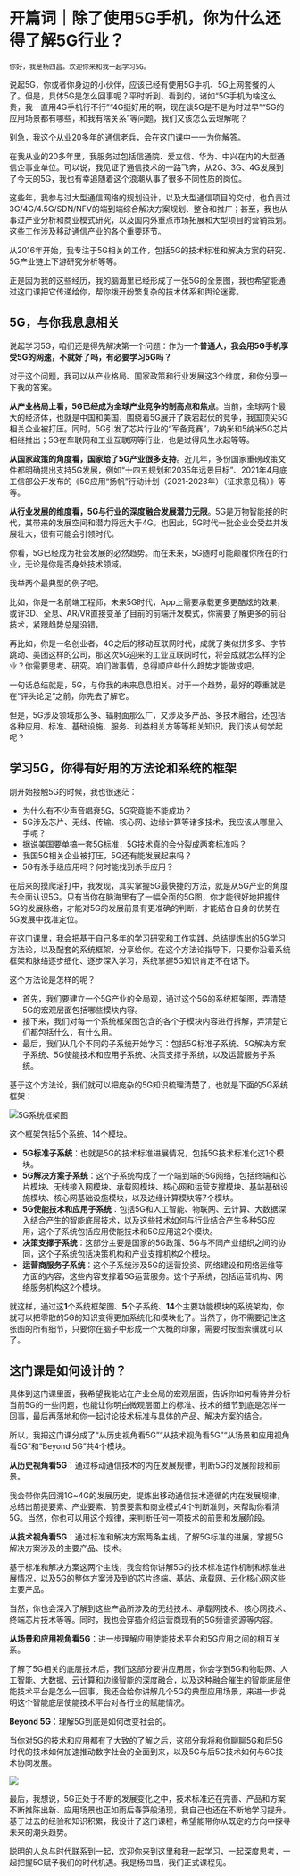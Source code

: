 # 开篇词｜除了使用5G手机，你为什么还得了解5G行业？

    你好，我是杨四昌。欢迎你来和我一起学习5G。

说起5G，你或者你身边的小伙伴，应该已经有使用5G手机、5G上网套餐的人了。但是，具体5G是怎么回事呢？平时听到、看到的，诸如“5G手机为啥这么贵，我一直用4G手机行不行”“4G挺好用的啊，现在谈5G是不是为时过早”“5G的应用场景都有哪些，和我有啥关系”等问题，我们又该怎么去理解呢？

别急，我这个从业20多年的通信老兵，会在这门课中一一为你解答。

在我从业的20多年里，我服务过包括信通院、爱立信、华为、中兴在内的大型通信企事业单位。可以说，我见证了通信技术的一路飞奔，从2G、3G、4G发展到了今天的5G，我也有幸追随着这个浪潮从事了很多不同性质的岗位。

这些年，我参与过大型通信网络的规划设计，以及大型通信项目的交付，也负责过3G/4G/4.5G/SDN/NFV的端到端综合解决方案规划、整合和推广；甚至，我也从事过产业分析和商业模式研究，以及国内外重点市场拓展和大型项目的营销策划。这些工作涉及移动通信产业的各个重要环节。

从2016年开始，我专注于5G相关的工作，包括5G的技术标准和解决方案的研究、5G产业链上下游研究分析等等。

正是因为我的这些经历，我的脑海里已经形成了一张5G的全景图，我也希望能通过这门课把它传递给你，帮你拨开纷繁复杂的技术体系和舆论迷雾。

## 5G，与你我息息相关

说起学习5G，咱们还是得先解决第一个问题：作为**一个普通人，我会用5G手机享受5G的网速，不就好了吗，有必要学习5G吗？**

对于这个问题，我可以从产业格局、国家政策和行业发展这3个维度，和你分享一下我的答案。

**从产业格局上看，5G已经成为全球产业竞争的制高点和焦点**。当前，全球两个最大的经济体，也就是中国和美国，围绕着5G展开了跌宕起伏的竞争，我国顶尖5G相关企业被打压。同时，5G引发了芯片行业的“军备竞赛”，7纳米和5纳米5G芯片相继推出；5G在车联网和工业互联网等行业，也是过得风生水起等等。

**从国家政策的角度看，国家给了5G产业很多支持**。近几年，多份国家重磅政策文件都明确提出支持5G发展，例如“十四五规划和2035年远景目标”、2021年4月底工信部公开发布的《5G应用“扬帆”行动计划（2021-2023年）（征求意见稿）》等等。

**从行业发展的维度看，5G与行业的深度融合发展潜力无限**。5G是万物智能接的时代，其带来的发展空间和潜力将远大于4G。也因此，5G时代一批企业会受益并发展壮大，很有可能会引领时代。

你看，5G已经成为社会发展的必然趋势。而在未来，5G随时可能颠覆你所在的行业，无论是你是否身处技术领域。

我举两个最典型的例子吧。

比如，你是一名前端工程师，未来5G时代，App上需要承载更多更酷炫的效果，或许3D、全息、AR/VR直接变革了目前的前端开发模式，你需要了解更多的前沿技术，紧跟趋势总是没错。

再比如，你是一名创业者，4G之后的移动互联网时代，成就了类似拼多多、字节跳动、美团这样的公司，那这次5G迎来的工业互联网时代，将会成就怎么样的企业？你需要思考、研究。咱们做事情，总得顺应些什么趋势才能做成吧。

一句话总结就是，5G，与你我的未来息息相关。对于一个趋势，最好的尊重就是在“评头论足”之前，你先去了解它。

但是，5G涉及领域那么多、辐射面那么广，又涉及多产品、多技术融合，还包括各种应用、标准、基础设施、服务、利益相关方等等相关知识。我们该从何学起呢？

## 学习5G，你得有好用的方法论和系统的框架

刚开始接触5G的时候，我也很迷茫：

*   为什么有不少声音唱衰5G，5G究竟能不能成功？
*   5G涉及芯片、无线、传输、核心网、边缘计算等诸多技术，我应该从哪里入手呢？
*   据说美国要单搞一套5G标准，5G技术真的会分裂成两套标准吗？
*   我国5G相关企业被打压，5G还有能发展起来吗？
*   5G有杀手级应用吗？何时能找到杀手应用？

在后来的摸爬滚打中，我发现，其实掌握5G最快捷的方法，就是从5G产业的角度去全面认识5G。只有当你在脑海里有了一幅全面的5G图，你才能很好地把握住5G的发展脉络，才能对5G的发展前景有更准确的判断，才能结合自身的优势在5G发展中找准定位。

在这门课里，我会把基于自己多年的学习研究和工作实践，总结提炼出的5G学习方法论，以及配套的系统框架，分享给你。在这个方法论指导下，只要你沿着系统框架和脉络逐步细化、逐步深入学习，系统掌握5G知识肯定不在话下。

这个方法论是怎样的呢？

*   首先，我们要建立一个5G产业的全局观，通过这个5G的系统框架图，弄清楚5G的宏观层面包括哪些模块内容。
*   接下来，我们对每一个系统框架图包含的各个子模块内容进行拆解，弄清楚它们都包括什么，有什么用。
*   最后，我们从几个不同的子系统开始学习：包括5G标准子系统、5G解决方案子系统、5G使能技术和应用子系统、决策支撑子系统，以及运营服务子系统。

基于这个方法论，我们就可以把庞杂的5G知识梳理清楚了，也就是下面的5G系统框架：

![](https://static001.geekbang.org/resource/image/38/50/38630ef1899396e2a0b0950c4ea55950.jpg?wh=2248x1265 "5G系统框架图")

这个框架包括5个系统、14个模块。

*   **5G标准子系统**：也就是5G的技术标准进展情况，包括5G技术标准化这1个模块。
*   **5G解决方案子系统**：这个子系统构成了一个端到端的5G网络，包括终端和芯片模块、无线接入网模块、承载网模块、核心网和运营支撑模块、基站基础设施模块、核心网基础设施模块，以及边缘计算模块等7个模块。
*   **5G使能技术和应用子系统**：包括5G和人工智能、物联网、云计算、大数据深入结合产生的智能底层技术，以及这些技术如何与行业结合产生多种5G应用，这个子系统包括应用使能技术和5G应用这2个模块。
*   **决策支撑子系统**：这部分主要是国家的5G政策、5G与不同产业组织之间的协同，这个子系统包括决策机构和产业支撑机构2个模块。
*   **运营商服务子系统**：这个子系统涉及5G的运营投资、网络建设和网络运维等方面的内容，这些内容支撑着5G运营服务。这个子系统，包括运营机构、网络服务机构这2个模块。

就这样，通过这**1**个系统框架图、**5**个子系统、**14**个主要功能模块的系统架构，你就可以把零散的5G的知识变得更加系统化和模块化了。当然了，你不需要记住这张图的所有细节，只要你在脑子中形成一个大概的印象，需要时按图索骥就可以了。

## 这门课是如何设计的？

具体到这门课里面，我希望我能站在产业全局的宏观层面，告诉你如何看待并分析当前5G的一些问题，也能让你明白微观层面上的标准、技术的细节到底是怎样一回事，最后再落地和你一起讨论技术标准与具体的产品、解决方案的结合。

所以，我把这门课分成了“从历史视角看5G”“从技术视角看5G”“从场景和应用视角看5G”和“Beyond 5G”共4个模块。

**从历史视角看5G**：通过移动通信技术的内在发展规律，判断5G的发展阶段和前景。

我会带你先回溯1G~4G的发展历史，提炼出移动通信技术遵循的内在发展规律，总结出前提要素、产业要素、前景要素和商业模式4个判断准则，来帮助你看清5G。当然，你也可以用这个规律，来判断任何一项技术的前景和发展阶段。

**从技术视角看5G**：通过标准和解决方案两条主线，了解5G标准的进展，掌握5G解决方案涉及的主要产品、技术。

基于标准和解决方案这两个主线，我会给你讲解5G的技术标准运作机制和标准进展情况，以及5G的整体方案涉及到的芯片终端、基站、承载网、云化核心网这些主要产品。

当然，你也会深入了解到这些产品所涉及的无线技术、承载网技术、核心网技术、终端芯片技术等等。同时，我也会穿插介绍运营商现有的5G频谱资源等内容。

**从场景和应用视角看5G**：进一步理解应用使能技术平台和5G应用之间的相互关系。

了解了5G相关的底层技术后，我们这部分要讲应用层，你会学到5G和物联网、人工智能、大数据、云计算和边缘智能的深度融合，以及这种融合催生的智能底层使能技术平台是怎么一回事。我还会给你讲解几个5G的典型应用场景，来进一步说明这个智能底层使能技术平台对各行业的赋能情况。

**Beyond 5G**：理解5G到底是如何改变社会的。

当你对5G的技术和应用都有了大致的了解之后，这部分我将和你聊聊5G和后5G时代的技术如何加速推动数字社会的全面到来，以及5G与后5G技术如何与6G技术协同发展。

![](https://static001.geekbang.org/resource/image/14/ef/14eddde47ayy0504f16eb6b8fb1a33ef.jpeg?wh=751x1669)

最后，我想说，5G正处于不断的发展变化之中，技术标准还在完善、产品和方案不断推陈出新、应用场景也正如雨后春笋般涌现，我自己也还在不断地学习提升。基于过去的经验和知识积累，我设计了这门课程，希望能带你从既定的方向中探寻未来的潮头趋势。

聪明的人总与时代联系到一起，欢迎你来到这里和我一起学习，一起深度思考，一起把握5G赋予我们的时代机遇。我是杨四昌，我们正式课程见。
    
